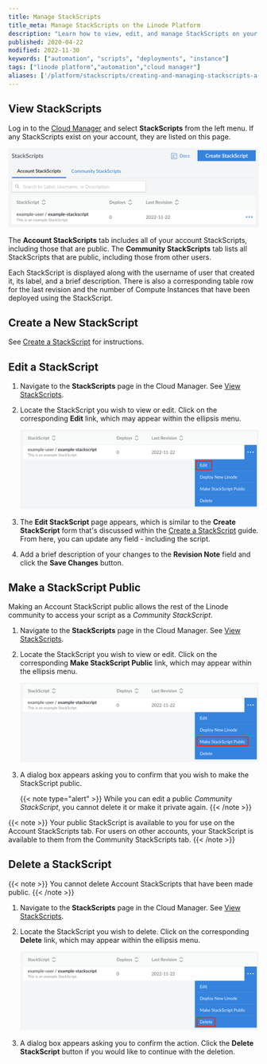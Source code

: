```yaml
---
title: Manage StackScripts
title_meta: Manage StackScripts on the Linode Platform
description: "Learn how to view, edit, and manage StackScripts on your Linode account."
published: 2020-04-22
modified: 2022-11-30
keywords: ["automation", "scripts", "deployments", "instance"]
tags: ["linode platform","automation","cloud manager"]
aliases: ['/platform/stackscripts/creating-and-managing-stackscripts-a-tutorial/','/guides/creating-and-managing-stackscripts-a-tutorial/','/products/tools/stackscripts/guides/stackscripts-edit-stackscript/','/products/tools/stackscripts/guides/stackscripts-delete-stackscript/','/products/tools/stackscripts/guides/stackscripts-create-public-stackscript/']
---
```


## View StackScripts

Log in to the [Cloud Manager](https://cloud.linode.com) and select **StackScripts** from the left menu. If any StackScripts exist on your account, they are listed on this page.

![Screenshot of the StackScripts page in Cloud Manager](view-stackscripts.png)

The **Account StackScripts** tab includes all of your account StackScripts, including those that are public. The **Community StackScripts** tab lists all StackScripts that are public, including those from other users.

Each StackScript is displayed along with the username of user that created it, its label, and a brief description. There is also a corresponding table row for the last revision and the number of Compute Instances that have been deployed using the StackScript.

## Create a New StackScript

See [Create a StackScript](/docs/products/tools/stackscripts/guides/create/) for instructions.

## Edit a StackScript

1. Navigate to the **StackScripts** page in the Cloud Manager. See [View StackScripts](#view-stackscripts).

1. Locate the StackScript you wish to view or edit. Click on the corresponding **Edit** link, which may appear within the ellipsis menu.

    ![Screenshot of the edit button for a StackScript](stackscript-edit-button.png)

1. The **Edit StackScript** page appears, which is similar to the **Create StackScript** form that's discussed within the [Create a StackScript](/docs/products/tools/stackscripts/guides/create/) guide. From here, you can update any field - including the script.

1. Add a brief description of your changes to the **Revision Note** field and click the **Save Changes** button.

## Make a StackScript Public

Making an Account StackScript public allows the rest of the Linode community to access your script as a *Community StackScript*.

1. Navigate to the **StackScripts** page in the Cloud Manager. See [View StackScripts](#view-stackscripts).

1. Locate the StackScript you wish to view or edit. Click on the corresponding **Make StackScript Public** link, which may appear within the ellipsis menu.

    ![Screenshot of the make public button for a StackScript](stackscript-make-public-button.png)

1. A dialog box appears asking you to confirm that you wish to make the StackScript public.

    {{< note type="alert" >}}
    While you can edit a public *Community StackScript*, you cannot delete it or make it private again.
    {{< /note >}}

{{< note >}}
Your public StackScript is available to you for use on the Account StackScripts tab. For users on other accounts, your StackScript is available to them from the Community StackScripts tab.
{{< /note >}}

## Delete a StackScript

{{< note >}}
You cannot delete Account StackScripts that have been made public.
{{< /note >}}

1. Navigate to the **StackScripts** page in the Cloud Manager. See [View StackScripts](#view-stackscripts).

1. Locate the StackScript you wish to delete. Click on the corresponding **Delete** link, which may appear within the ellipsis menu.

    ![Screenshot of the edit button for a StackScript](stackscript-delete-button.png)

1. A dialog box appears asking you to confirm the action. Click the **Delete StackScript** button if you would like to continue with the deletion.